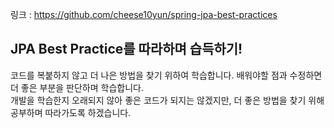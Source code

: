 링크 : https://github.com/cheese10yun/spring-jpa-best-practices </br>

JPA Best Practice를 따라하며 습득하기! </br>
---
코드를 복붙하지 않고 더 나은 방법을 찾기 위하여 학습합니다. 배워야할 점과 수정하면 더 좋은 부분을 판단하며 학습합니다. </br>
개발을 학습한지 오래되지 않아 좋은 코드가 되지는 않겠지만, 더 좋은 방법을 찾기 위해 공부하며 따라가도록 하겠습니다.
